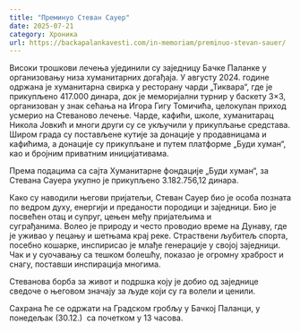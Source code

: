 ```yaml
---
title: "Преминуо Стеван Сауер"
date: 2025-07-21
category: Хроника
url: https://backapalankavesti.com/in-memoriam/preminuo-stevan-sauer/
---
```


Високи трошкови лечења ујединили су заједницу Бачке Паланке у организовању низа хуманитарних догађаја. У августу 2024. године одржана је хуманитарна свирка у ресторану чарди „Тиквара“, где је прикупљено 417.000 динара, док је меморијални турнир у баскету 3×3, организован у знак сећања на Игора Гигу Томичића, целокупан приход усмерио на Стеваново лечење. Чарде, кафићи, школе, хуманитарац Никола Јовкић и многи други су се укључили у прикупљање средстава. Широм града су постављене кутије за донације у продавницама и кафићима, а донације су прикупљане и путем платформе „Буди хуман“, као и бројним приватним иницијативама.

Према подацима са сајта Хуманитарне фондације „Буди хуман“, за Стевана Сауера укупно је прикупљено 3.182.756,12 динара.

Како су наводили његови пријатељи, Стеван Сауер био је особа позната по ведром духу, енергији и преданости породици и заједници. Био је посвећен отац и супруг, цењен међу пријатељима и суграђанима. Волео је природу и често проводио време на Дунаву, где је уживао у пецању и шетњама крај реке. Страствени љубитељ спорта, посебно кошарке, инспирисао је млађе генерације у својој заједници. Чак и у суочавању са тешком болешћу, показао је огромну храброст и снагу, поставши инспирација многима.

Стеванова борба за живот и подршка коју је добио од заједнице сведоче о његовом значају за људе који су га волели и ценили.

Сахрана ће се одржати на Градском гробљу у Бачкој Паланци, у понедељак (30.12.)  са почетком у 13 часова.
